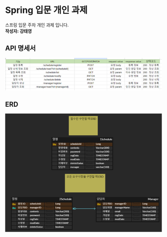 # Spring 입문 개인 과제

스프링 입문 주차 개인 과제 입니다.<br>
**작성자: 강태영**<br>

## API 명세서
![](https://github.com/kty0602/SpringPj/blob/main/api%EB%AA%85%EC%84%B8%20%EC%BA%A1%EC%B2%98.png)

## ERD
![](https://github.com/kty0602/SpringPj/blob/main/ERD%EC%88%98%EC%A0%95.png)
